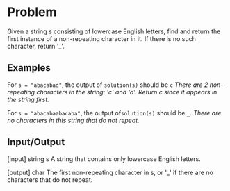 # Problem

Given a string s consisting of lowercase English letters, find and return the first instance of a non-repeating character in it. If there is no such character, return '_'.

## Examples

For `s = "abacabad"`, the output of `solution(s)` should be `c`
*There are 2 non-repeating characters in the string: 'c' and 'd'. Return c since it appears in the string first.*

For `s = "abacabaabacaba"`, the output of`solution(s)` should be `_`.
*There are no characters in this string that do not repeat.*

## Input/Output
[input] string s
A string that contains only lowercase English letters.

[output] char
The first non-repeating character in s, or '_' if there are no characters that do not repeat.
